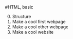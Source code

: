 #HTML, basic

0. Structure
1. Make a cool first webpage
2. Make a cool other webpage
3. Make a cool website
